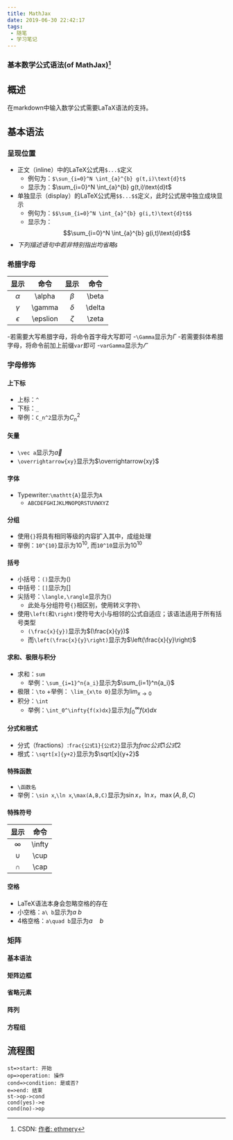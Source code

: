 ```yaml
---
title: MathJax
date: 2019-06-30 22:42:17
tags: 
 - 随笔
 - 学习笔记
---
```


### 基本数学公式语法(of MathJax)[^queto1]

[^queto1]: CSDN: [作者: ethmery](https://blog.csdn.net/ethmery/article/details/50670297)

## 概述
在markdown中输入数学公式需要LaTaX语法的支持。
## 基本语法
### 呈现位置
+ 正文（inline）中的LaTeX公式用`$...$`定义
   + 例句为：`$\sun_{i=0}^N \int_{a}^{b} g(t,i)\text{d}t$`
   + 显示为：$\sum_{i=0}^N \int_{a}^{b} g(t,i)\text{d}t$
+ 单独显示（display）的LaTeX公式用`$$...$$`定义，此时公式居中独立成块显示
   + 例句为：`$$\sum_{i=0}^N \int_{a}^{b} g(i,t)\text{d}t$$`
   + 显示为：$$\sum_{i=0}^N \int_{a}^{b} g(i,t)\text{d}t$$
+ *下列描述语句中若非特别指出均省略`$`*

<!--more-->

### 希腊字母

显示|命令|显示|命令
:-:|:-:|:-:|:-:
$\alpha$|\alpha|$\beta$|\beta
$\gamma$|\gamma|$\delta$|\delta
$\epsilon$|\epslion|$\zeta$|\zeta

-若需要大写希腊字母，将命令首字母大写即可
-`\Gamma`显示为$\Gamma$
-若需要斜体希腊字母，将命令前加上前缀`var`即可
-`varGamma`显示为$\varGamma$

### 字母修饰
#### 上下标
+ 上标：`^`
+ 下标：`_`
+ 举例：`C_n^2`显示为$C_n^2$
#### 矢量
+ `\vec a`显示为$\vec a$
+ `\overrightarrow{xy}`显示为$\overrightarrow{xy}$
#### 字体
+ Typewriter:`\mathtt{A}`显示为$\mathtt{A}$
   + $\mathtt{ABCDEFGHIJKLMNOPQRSTUVWXYZ}$
#### 分组
+ 使用`{}`将具有相同等级的内容扩入其中，成组处理
+ 举例：`10^{10}`显示为$10^{10}$, 而`10^10`显示为$10^10$
#### 括号
+ 小括号：`()`显示为$()$
+ 中括号：`[]`显示为$[]$
+ 尖括号：`\langle,\rangle`显示为$\langle\rangle$
   + 此处与分组符号`{}`相区别，使用转义字符`\`
+ 使用`\left(`和`\right)`使符号大小与相邻的公式自适应；该语法适用于所有括号类型
   + `(\frac{x}{y})`显示为$(\frac{x}{y})$
   + 而`\left(\frac{x}{y}\right)`显示为$\left(\frac{x}{y}\right)$
#### 求和、极限与积分
+ 求和：`sum`
   + 举例：`\sum_{i=1}^n{a_i}`显示为$\sum_{i=1}^n{a_i}$
+ 极限：`\to`
   +举例： `\lim_{x\to 0}`显示为$\lim_{x\to 0}$
+ 积分：`\int`
   + 举例：`\int_0^\infty{f(x)dx}`显示为$\int_0^\infty{f(x)dx}$
#### 分式和根式
+ 分式（fractions）:`frac{公式1}{公式2}`显示为$frac{公式1}{公式2}$
+ 根式：`\sqrt[x]{y+2}`显示为$\sqrt[x]{y+2}$
#### 特殊函数
+ `\函数名`
+ 举例：`\sin x`,`\ln x`,`\max(A,B,C)`显示为$\sin x，\ln x，\max(A,B,C)$
#### 特殊符号

显示|命令
:-:|:-:
$\infty$|\infty
$\cup$|\cup
$\cap$|\cap


#### 空格
+ LaTeX语法本身会忽略空格的存在
+ 小空格：`a\ b`显示为$a\ b$
+ 4格空格：`a\quad b`显示为$a\quad b$

### 矩阵
#### 基本语法
#### 矩阵边框
#### 省略元素
#### 阵列
#### 方程组


## 流程图


```flow
st=>start: 开始
op=>operation: 操作
cond=>condition: 是或否?
e=>end: 结束
st->op->cond
cond(yes)->e
cond(no)->op
```